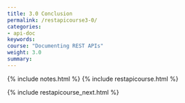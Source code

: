 ```yaml
---
title: 3.0 Conclusion
permalink: /restapicourse3-0/
categories:
- api-doc
keywords: 
course: "Documenting REST APIs"
weight: 3.0
summary: 
---
```

{% include notes.html %}
{% include restapicourse.html %} 


{% include restapicourse_next.html %}



